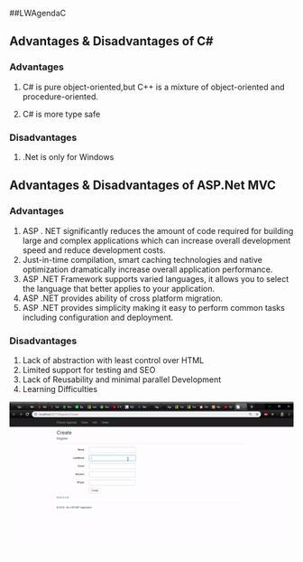 ##LWAgendaC

##  Advantages & Disadvantages of C#

### Advantages  

1. C# is pure object-oriented,but C++ is a mixture of object-oriented and procedure-oriented.

2. C# is more type safe


### Disadvantages 

1. .Net is only for Windows

##  Advantages & Disadvantages of ASP.Net MVC

### Advantages  

1. ASP . NET significantly reduces the amount of code required for building large and complex applications which can increase overall development speed and reduce development costs.
2. Just-in-time compilation, smart caching technologies and native optimization dramatically increase overall application performance.
3. ASP .NET Framework supports varied languages, it allows you to select the language that better applies to your application.
4. ASP .NET provides ability of cross platform migration.
5. ASP .NET provides simplicity making it easy to perform common tasks including configuration and deployment.


### Disadvantages 

1. Lack of abstraction with least control over HTML
2. Limited support for testing and SEO
3. Lack of Reusability and minimal parallel Development
4. Learning Difficulties

![alt text](https://github.com/homeroid/LWAgendas/blob/master/ezgif.com-video-to-gif.gif?raw=true)





